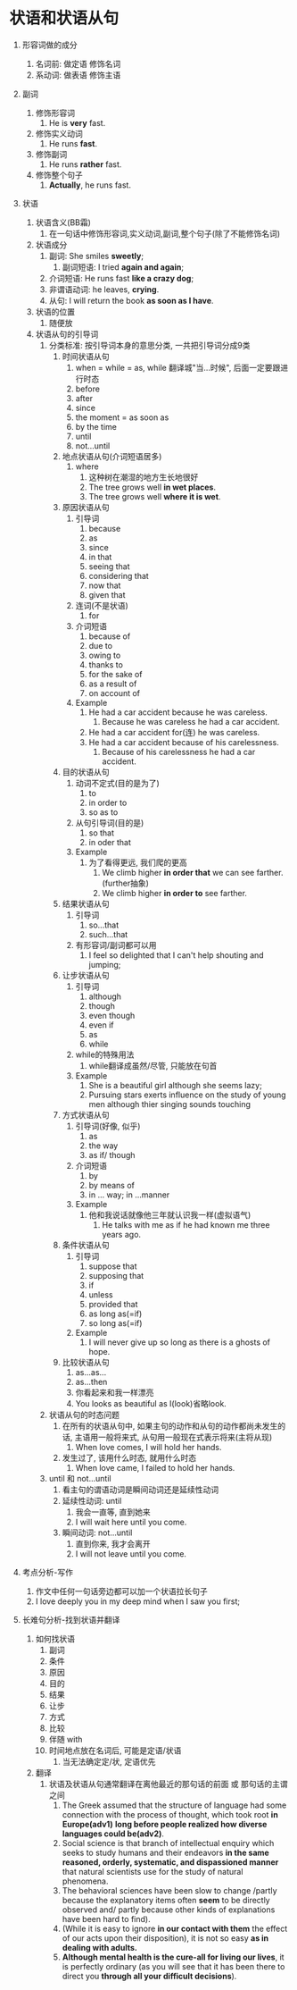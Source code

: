 # 状语和状语从句

1. 形容词做的成分
   1. 名词前: 做定语 修饰名词
   2. 系动词: 做表语 修饰主语

2. 副词
   1. 修饰形容词
      1. He is **very** fast.
   2. 修饰实义动词
      1. He runs **fast**.
   3. 修饰副词
      1. He runs **rather** fast.
   4. 修饰整个句子
      1. **Actually**, he runs fast.

3. 状语
   1. 状语含义(BB霜)
      1. 在一句话中修饰形容词,实义动词,副词,整个句子(除了不能修饰名词)
   2. 状语成分
      1. 副词: She smiles **sweetly**;
         1. 副词短语: I tried **again and again**;
      2. 介词短语: He runs fast **like a crazy dog**;
      3. 非谓语动词: he leaves, **crying**.
      4. 从句: I will return the book **as soon as I have**.
   3. 状语的位置
      1. 随便放
   4. 状语从句的引导词
      1. 分类标准: 按引导词本身的意思分类, 一共把引导词分成9类
         1. 时间状语从句
            1. when = while = as, while 翻译城"当...时候", 后面一定要跟进行时态
            2. before
            3. after
            4. since
            5. the moment = as soon as
            6. by the time
            7. until
            8. not...until
         2. 地点状语从句(介词短语居多)
            1. where
               1. 这种树在潮湿的地方生长地很好
               2. The tree grows well **in wet places**.
               3. The tree grows well **where it is wet**.
         3. 原因状语从句
            1. 引导词
               1. because
               2. as
               3. since
               4. in that
               5. seeing that
               6. considering that
               7. now that
               8. given that
            2. 连词(不是状语)
               1. for
            3. 介词短语
               1. because of
               2. due to
               3. owing to
               4. thanks to
               5. for the sake of
               6. as a result of
               7. on account of
            4. Example
               1. He had a car accident because he was careless.
                  1. Because he was careless he had a car accident.
               2. He had a car accident for(连) he was careless.
               3. He had a car accident because of his carelessness.
                  1. Because of his carelessness he had a car accident.
         4. 目的状语从句
            1. 动词不定式(目的是为了)
               1. to
               2. in order to
               3. so as to
            2. 从句引导词(目的是)
               1. so that
               2. in oder that
            3. Example
               1. 为了看得更远, 我们爬的更高
                  1. We climb higher **in order that** we can see farther.(further抽象)
                  2. We climb higher **in order to** see farther.
         5. 结果状语从句
            1. 引导词
               1. so...that
               2. such...that
            2. 有形容词/副词都可以用
               1. I feel so delighted that I can't help shouting and jumping;
         6. 让步状语从句
            1. 引导词
               1. although
               2. though
               3. even though
               4. even if
               5. as
               6. while
            2. while的特殊用法
               1. while翻译成虽然/尽管, 只能放在句首
            3. Example
               1. She is a beautiful girl although she seems lazy;
               2. Pursuing stars exerts influence on the study of young men although thier singing sounds touching
         7. 方式状语从句
            1. 引导词(好像, 似乎)
               1. as
               2. the way
               3. as if/ though
            2. 介词短语
               1. by
               2. by means of
               3. in ... way; in ...manner
            3. Example
               1. 他和我说话就像他三年就认识我一样(虚拟语气)
                  1. He talks with me as if he had known me three years ago.
         8. 条件状语从句
            1. 引导词
               1. suppose that
               2. supposing that
               3. if
               4. unless
               5. provided that
               6. as long as(=if)
               7. so long as(=if)
            2. Example
               1. I will never give up so long as there is a ghosts of hope.
         9. 比较状语从句
            1. as...as...
            2. as...then
            3. 你看起来和我一样漂亮
            4. You looks as beautiful as I(look)省略look.
      2. 状语从句的时态问题
            1. 在所有的状语从句中, 如果主句的动作和从句的动作都尚未发生的话, 主语用一般将来式, 从句用一般现在式表示将来(主将从现)
               1. When love comes, I will hold her hands.
            2. 发生过了, 该用什么时态, 就用什么时态
               1. When love came, I failed to hold her hands.
      3. until 和 not...until
         1. 看主句的谓语动词是瞬间动词还是延续性动词
         2. 延续性动词: until
            1. 我会一直等, 直到她来
            2. I will wait here until you come.
         3. 瞬间动词: not...until
            1. 直到你来, 我才会离开
            2. I will not leave until you come.

4. 考点分析-写作
   1. 作文中任何一句话旁边都可以加一个状语拉长句子
   2. I love deeply you in my deep mind when I saw you first;

5. 长难句分析-找到状语并翻译
   1. 如何找状语
      1. 副词
      2. 条件
      3. 原因
      4. 目的
      5. 结果
      6. 让步
      7. 方式
      8. 比较
      9. 伴随 with
      10. 时间地点放在名词后, 可能是定语/状语
          1. 当无法确定定/状, 定语优先
   2. 翻译
      1. 状语及状语从句通常翻译在离他最近的那句话的前面 或 那句话的主谓之间
         1. The Greek assumed that the structure of language had some connection with the process of thought, which took root **in Europe(adv1)** **long before people realized how diverse languages could be(adv2)**.
         2. Social science is that branch of intellectual enquiry which seeks to study humans and their endeavors **in the same reasoned, orderly, systematic, and dispassioned manner** that natural scientists use for the study of natural phenomena.
         3. The behavioral sciences have been slow to change /partly because the explanatory items often **seem** to be directly observed and/ partly because other kinds of explanations have been hard to find).
         4. (While it is easy to ignore **in our contact with them** the effect of our acts upon their disposition), it is not so easy **as in dealing with adults.**
         5. **Although mental health is the cure-all for living our lives**, it is perfectly ordinary (as you will see that it has been there to direct you **through all your difficult decisions**).
